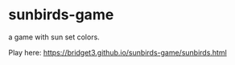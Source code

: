 # sunbirds-game
a game with sun set colors.

Play here:
https://bridget3.github.io/sunbirds-game/sunbirds.html
